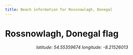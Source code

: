 ```yaml
---
title: Beach information for Rossnowlagh, Donegal
---
```

# Rossnowlagh, Donegal <span class="material-icons" color="blue">flag</span>

<div align="center"><i>latitude: 54.55359674 longitude: -8.21526013</i></div>